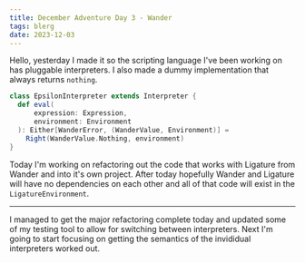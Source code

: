 ```yaml
---
title: December Adventure Day 3 - Wander
tags: blerg
date: 2023-12-03
---
```


Hello, yesterday I made it so the scripting language I've been working on has pluggable interpreters.
I also made a dummy implementation that always returns `nothing`.

```scala
class EpsilonInterpreter extends Interpreter {
  def eval(
      expression: Expression,
      environment: Environment
  ): Either[WanderError, (WanderValue, Environment)] =
    Right(WanderValue.Nothing, environment)
}
```

Today I'm working on refactoring out the code that works with Ligature from Wander and into it's own project.
After today hopefully Wander and Ligature will have no dependencies on each other and all of that code will exist in the `LigatureEnvironment`.

---

I managed to get the major refactoring complete today and updated some of my testing tool to allow for switching between interpreters.
Next I'm going to start focusing on getting the semantics of the invididual interpreters worked out.